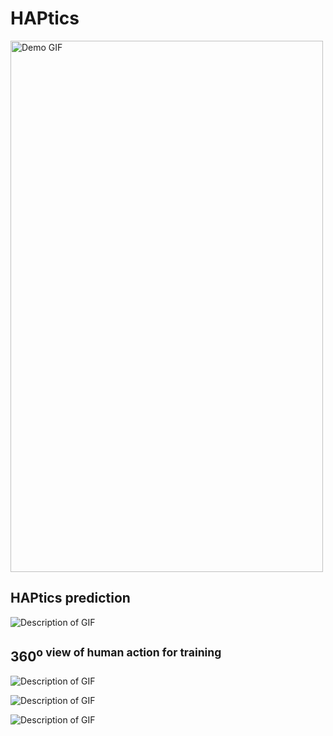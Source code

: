 # HAPtics



<img src="https://github.com/RaiseLab/HAPtics/blob/main/fig/output_video-ezgif.gif" width="500" height="850" alt="Demo GIF">


## HAPtics prediction
![Description of GIF](https://github.com/RaiseLab/HAPtics/blob/main/fig/output_video-ezgif.gif)



## 360<sup>o view of human action for training
![Description of GIF](https://github.com/RaiseLab/HAPtics/blob/main/output1.gif)



![Description of GIF](https://github.com/RaiseLab/HAPtics/blob/main/output2.gif)




![Description of GIF](https://github.com/RaiseLab/HAPtics/blob/main/output3.gif)
